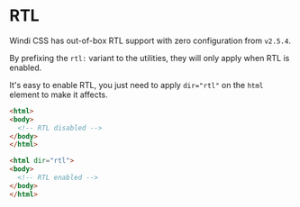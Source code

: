 # RTL

Windi CSS has out-of-box RTL support with zero configuration from `v2.5.4`.

By prefixing the `rtl:` variant to the utilities, they will only apply when RTL is enabled.

<!-- With the following example, the `Preview` text will be `text-right` and `text-red-400` on the RTL. Try play with it: -->

<!-- <InlinePlayground :input="'text-green-400 rtl:(text-right text-red-400)'" :showCSS="true" :showPreview="true" /> -->

It's easy to enable RTL, you just need to apply `dir="rtl"` on the `html` element to make it affects.

```html
<html>
<body>
  <!-- RTL disabled -->
</body>
</html>

<html dir="rtl">
<body>
  <!-- RTL enabled -->
</body>
</html>
```
